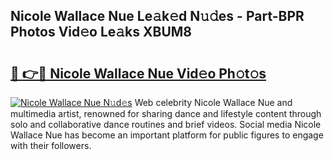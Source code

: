## Nicole Wallace Nue Le𝚊k𝚎d N𝚞𝚍es - Part-BPR Photos Vid𝚎o Le𝚊ks XBUM8

# <h2><a href="http://fb72fu.evod.top/?m=Nicole+Wallace+Nue">🔗 👉🔴 Nicole Wallace Nue Vid𝚎o Ph𝚘t𝚘s</a></h2>

[![Nicole Wallace Nue N𝚞d𝚎s](https://i.imgur.com/8V9OHl7.gif)](http://fb72fu.evod.top/?m=Nicole+Wallace+Nue)
Web celebrity Nicole Wallace Nue and multimedia artist, renowned for sharing dance and lifestyle content through solo and collaborative dance routines and brief videos. Social media Nicole Wallace Nue has become an important platform for public figures to engage with their followers. 
